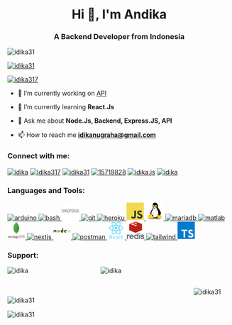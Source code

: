 <h1 align="center">Hi 👋, I'm Andika</h1>
<h3 align="center">A Backend Developer from Indonesia</h3>

<p align="left"> <img src="https://komarev.com/ghpvc/?username=idika31&label=Profile%20views&color=0e75b6&style=flat" alt="idika31" /> </p>

<p align="left"> <a href="https://github.com/ryo-ma/github-profile-trophy"><img src="https://github-profile-trophy.vercel.app/?username=idika31" alt="idika31" /></a> </p>

<p align="left"> <a href="https://twitter.com/idika317" target="blank"><img src="https://img.shields.io/twitter/follow/idika317?logo=twitter&style=for-the-badge" alt="idika317" /></a> </p>

- 🔭 I’m currently working on [API](https://github.com/IDika31/API)

- 🌱 I’m currently learning **React.Js**

- 💬 Ask me about **Node.Js, Backend, Express.JS, API**

- 📫 How to reach me **idikanugraha@gmail.com**

<h3 align="left">Connect with me:</h3>
<p align="left">
<a href="https://dev.to/idika" target="blank"><img align="center" src="https://raw.githubusercontent.com/rahuldkjain/github-profile-readme-generator/master/src/images/icons/Social/devto.svg" alt="idika" height="30" width="40" /></a>
<a href="https://twitter.com/idika317" target="blank"><img align="center" src="https://raw.githubusercontent.com/rahuldkjain/github-profile-readme-generator/master/src/images/icons/Social/twitter.svg" alt="idika317" height="30" width="40" /></a>
<a href="https://linkedin.com/in/idika31" target="blank"><img align="center" src="https://raw.githubusercontent.com/rahuldkjain/github-profile-readme-generator/master/src/images/icons/Social/linked-in-alt.svg" alt="idika31" height="30" width="40" /></a>
<a href="https://stackoverflow.com/users/15719828" target="blank"><img align="center" src="https://raw.githubusercontent.com/rahuldkjain/github-profile-readme-generator/master/src/images/icons/Social/stack-overflow.svg" alt="15719828" height="30" width="40" /></a>
<a href="https://instagram.com/idika.js" target="blank"><img align="center" src="https://raw.githubusercontent.com/rahuldkjain/github-profile-readme-generator/master/src/images/icons/Social/instagram.svg" alt="idika.js" height="30" width="40" /></a>
<a href="https://codeforces.com/profile/idika" target="blank"><img align="center" src="https://raw.githubusercontent.com/rahuldkjain/github-profile-readme-generator/master/src/images/icons/Social/codeforces.svg" alt="idika" height="30" width="40" /></a>
</p>

<h3 align="left">Languages and Tools:</h3>
<p align="left"> <a href="https://www.arduino.cc/" target="_blank" rel="noreferrer"> <img src="https://cdn.worldvectorlogo.com/logos/arduino-1.svg" alt="arduino" width="40" height="40"/> </a> <a href="https://www.gnu.org/software/bash/" target="_blank" rel="noreferrer"> <img src="https://www.vectorlogo.zone/logos/gnu_bash/gnu_bash-icon.svg" alt="bash" width="40" height="40"/> </a> <a href="https://expressjs.com" target="_blank" rel="noreferrer"> <img src="https://raw.githubusercontent.com/devicons/devicon/master/icons/express/express-original-wordmark.svg" alt="express" width="40" height="40"/> </a> <a href="https://git-scm.com/" target="_blank" rel="noreferrer"> <img src="https://www.vectorlogo.zone/logos/git-scm/git-scm-icon.svg" alt="git" width="40" height="40"/> </a> <a href="https://heroku.com" target="_blank" rel="noreferrer"> <img src="https://www.vectorlogo.zone/logos/heroku/heroku-icon.svg" alt="heroku" width="40" height="40"/> </a> <a href="https://developer.mozilla.org/en-US/docs/Web/JavaScript" target="_blank" rel="noreferrer"> <img src="https://raw.githubusercontent.com/devicons/devicon/master/icons/javascript/javascript-original.svg" alt="javascript" width="40" height="40"/> </a> <a href="https://www.linux.org/" target="_blank" rel="noreferrer"> <img src="https://raw.githubusercontent.com/devicons/devicon/master/icons/linux/linux-original.svg" alt="linux" width="40" height="40"/> </a> <a href="https://mariadb.org/" target="_blank" rel="noreferrer"> <img src="https://www.vectorlogo.zone/logos/mariadb/mariadb-icon.svg" alt="mariadb" width="40" height="40"/> </a> <a href="https://www.mathworks.com/" target="_blank" rel="noreferrer"> <img src="https://upload.wikimedia.org/wikipedia/commons/2/21/Matlab_Logo.png" alt="matlab" width="40" height="40"/> </a> <a href="https://www.mongodb.com/" target="_blank" rel="noreferrer"> <img src="https://raw.githubusercontent.com/devicons/devicon/master/icons/mongodb/mongodb-original-wordmark.svg" alt="mongodb" width="40" height="40"/> </a> <a href="https://nextjs.org/" target="_blank" rel="noreferrer"> <img src="https://cdn.worldvectorlogo.com/logos/nextjs-2.svg" alt="nextjs" width="40" height="40"/> </a> <a href="https://nodejs.org" target="_blank" rel="noreferrer"> <img src="https://raw.githubusercontent.com/devicons/devicon/master/icons/nodejs/nodejs-original-wordmark.svg" alt="nodejs" width="40" height="40"/> </a> <a href="https://postman.com" target="_blank" rel="noreferrer"> <img src="https://www.vectorlogo.zone/logos/getpostman/getpostman-icon.svg" alt="postman" width="40" height="40"/> </a> <a href="https://reactjs.org/" target="_blank" rel="noreferrer"> <img src="https://raw.githubusercontent.com/devicons/devicon/master/icons/react/react-original-wordmark.svg" alt="react" width="40" height="40"/> </a> <a href="https://redis.io" target="_blank" rel="noreferrer"> <img src="https://raw.githubusercontent.com/devicons/devicon/master/icons/redis/redis-original-wordmark.svg" alt="redis" width="40" height="40"/> </a> <a href="https://tailwindcss.com/" target="_blank" rel="noreferrer"> <img src="https://www.vectorlogo.zone/logos/tailwindcss/tailwindcss-icon.svg" alt="tailwind" width="40" height="40"/> </a> <a href="https://www.typescriptlang.org/" target="_blank" rel="noreferrer"> <img src="https://raw.githubusercontent.com/devicons/devicon/master/icons/typescript/typescript-original.svg" alt="typescript" width="40" height="40"/> </a> </p>

<h3 align="left">Support:</h3>
<p><a href="https://www.buymeacoffee.com/idika"> <img align="left" src="https://cdn.buymeacoffee.com/buttons/v2/default-yellow.png" height="50" width="210" alt="idika" /></a><a href="https://ko-fi.com/idika"> <img align="left" src="https://cdn.ko-fi.com/cdn/kofi3.png?v=3" height="50" width="210" alt="idika" /></a></p><br><br>

<p><img align="left" src="https://github-readme-stats.vercel.app/api/top-langs?username=idika31&show_icons=true&theme=dark&locale=en&layout=compact" alt="idika31" /></p>

<p>&nbsp;<img align="center" src="https://github-readme-stats.vercel.app/api?username=idika31&show_icons=true&theme=dark&locale=en" alt="idika31" /></p>

<p><img align="center" src="https://github-readme-streak-stats.herokuapp.com/?user=idika31&" alt="idika31" /></p>
